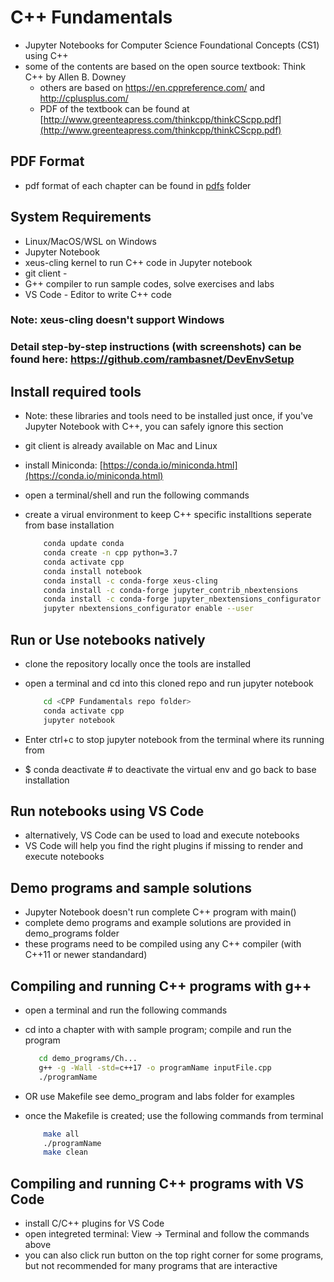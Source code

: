 # C++ Fundamentals

- Jupyter Notebooks for Computer Science Foundational Concepts (CS1) using C++
- some of the contents are based on the open source textbook: Think C++ by Allen B. Downey
    - others are based on https://en.cppreference.com/ and http://cplusplus.com/
    - PDF of the textbook can be found at [http://www.greenteapress.com/thinkcpp/thinkCScpp.pdf](http://www.greenteapress.com/thinkcpp/thinkCScpp.pdf)

## PDF Format

- pdf format of each chapter can be found in [pdfs](https://github.com/rambasnet/CPPFundamentals-Notebooks/tree/master/pdfs) folder

## System Requirements

- Linux/MacOS/WSL on Windows
- Jupyter Notebook
- xeus-cling kernel to run C++ code in Jupyter notebook
- git client - 
- G++ compiler to run sample codes, solve exercises and labs
- VS Code - Editor to write C++ code

### Note: xeus-cling doesn't support Windows
### Detail step-by-step instructions (with screenshots) can be found here: https://github.com/rambasnet/DevEnvSetup

## Install required tools

- Note: these libraries and tools need to be installed just once, if you've Jupyter Notebook with C++, you can safely ignore this section

- git client is already available on Mac and Linux
- install Miniconda: [https://conda.io/miniconda.html](https://conda.io/miniconda.html)
- open a terminal/shell and run the following commands
- create a virual environment to keep C++ specific installtions seperate from base installation

    ```bash
        conda update conda
        conda create -n cpp python=3.7
        conda activate cpp
        conda install notebook
        conda install -c conda-forge xeus-cling
        conda install -c conda-forge jupyter_contrib_nbextensions
        conda install -c conda-forge jupyter_nbextensions_configurator
        jupyter nbextensions_configurator enable --user
    ```

## Run or Use notebooks natively

- clone the repository locally once the tools are installed
- open a terminal and cd into this cloned repo and run jupyter notebook

    ```bash
        cd <CPP Fundamentals repo folder>
        conda activate cpp
        jupyter notebook
    ```

- Enter ctrl+c to stop jupyter notebook from the terminal where its running from
- $ conda deactivate # to deactivate the virtual env and go back to base installation

## Run notebooks using VS Code

- alternatively, VS Code can be used to load and execute notebooks
- VS Code will help you find the right plugins if missing to render and execute notebooks

## Demo programs and sample solutions

- Jupyter Notebook doesn't run complete C++ program with main()
- complete demo programs and example solutions are provided in demo_programs folder
- these programs need to be compiled using any C++ compiler (with C++11 or newer standandard)

## Compiling and running C++ programs with g++

- open a terminal and run the following commands
- cd into a chapter with with sample program; compile and run the program

    ```bash
       cd demo_programs/Ch...
       g++ -g -Wall -std=c++17 -o programName inputFile.cpp
       ./programName
    ```
    
- OR use Makefile see demo_program and labs folder for examples
- once the Makefile is created; use the following commands from terminal
    ```bash
        make all
        ./programName
        make clean
    ```

## Compiling and running C++ programs with VS Code

- install C/C++ plugins for VS Code
- open integreted terminal: View -> Terminal and follow the commands above
- you can also click run button on the top right corner for some programs, but not recommended for many programs that are interactive
